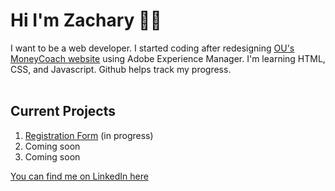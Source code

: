<h1>Hi I'm Zachary 👋🏾</h1>
I want to be a web developer. I started coding after redesigning <a href="https://ou.edu/moneycoach">OU's MoneyCoach website</a> using Adobe Experience Manager. I'm learning HTML, CSS, and Javascript. Github helps track my progress.
<br>
<br>
<h2>Current Projects</h2>
<ol>
  <li><a href="https://github.com/Zacharyjpeter/FCC-RegistrationForm">Registration Form</a> (in progress)</li>
  <li>Coming soon</li>
  <li>Coming soon</li>
</ol>
<a href="https://www.Linkedin.com/in/zacharyjpeter94">You can find me on LinkedIn here</a>
<!---
Zacharyjpeter/Zacharyjpeter is a ✨ special ✨ repository because its `README.md` (this file) appears on your GitHub profile.
You can click the Preview link to take a look at your changes.
--->
